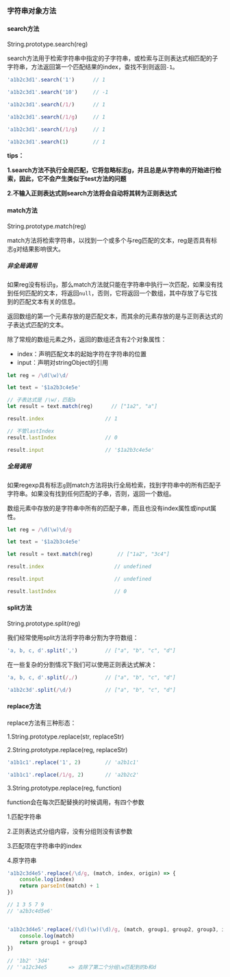 ### 字符串对象方法

#### search方法

String.prototype.search(reg)<br/>

search方法用于检索字符串中指定的子字符串，或检索与正则表达式相匹配的子字符串，方法返回第一个匹配结果的index，查找不到则返回`-1`。

```js
'a1b2c3d1'.search('1')		// 1

'a1b2c3d1'.search('10')		// -1

'a1b2c3d1'.search(/1/)		// 1

'a1b2c3d1'.search(/1/g)		// 1

'a1b2c3d1'.search(/1/g)		// 1

'a1b2c3d1'.search(1)		// 1
```

**tips：**<br/>

**1.search方法不执行全局匹配，它将忽略标志g，并且总是从字符串的开始进行检索，因此，它不会产生类似于test方法的问题**<br/>

**2.不输入正则表达式则search方法将会自动将其转为正则表达式**



#### match方法

String.prototype.match(reg)<br/>

match方法将检索字符串，以找到一个或多个与reg匹配的文本，reg是否具有标志`g`对结果影响很大。

##### 非全局调用

如果reg没有标识`g`，那么match方法就只能在字符串中执行一次匹配，如果没有找到任何匹配的文本，将返回`null`，否则，它将返回一个数组，其中存放了与它找到的匹配文本有关的信息。<br/>

返回数组的第一个元素存放的是匹配文本，而其余的元素存放的是与正则表达式的子表达式匹配的文本。<br/>

除了常规的数组元素之外，返回的数组还含有2个对象属性：<br/>

- index：声明匹配文本的起始字符在字符串的位置<br/>
- input：声明对stringObject的引用<br/>

```js
let reg = /\d(\w)\d/

let text = '$1a2b3c4e5e'

// 子表达式是 /\w/，匹配a
let result = text.match(reg)	  // ["1a2", "a"]

result.index					// 1

// 不管lastIndex
result.lastIndex				// 0

result.input					// '$1a2b3c4e5e'
```

##### 全局调用

如果regexp具有标志`g`则match方法将执行全局检索，找到字符串中的所有匹配子字符串。如果没有找到任何匹配的子串，否则，返回一个数组。<br/>

数组元素中存放的是字符串中所有的匹配子串，而且也没有index属性或input属性。

```js
let reg = /\d(\w)\d/g

let text = '$1a2b3c4e5e'

let result = text.match(reg)		// ["1a2", "3c4"]

result.index					   // undefined

result.input					   // undefined

result.lastIndex				   // 0
```



#### split方法

String.prototype.split(reg)<br/>

我们经常使用split方法将字符串分割为字符数组：

```js
'a, b, c, d'.split(',')			// ["a", "b", "c", "d"]
```

在一些复杂的分割情况下我们可以使用正则表达式解决：

```js
'a, b, c, d'.split(/,/)			// ["a", "b", "c", "d"]

'a1b2c3d'.split(/\d/)			// ["a", "b", "c", "d"]
```



#### replace方法

replace方法有三种形态：<br/>

1.String.prototype.replace(str, replaceStr)<br/>

2.String.prototype.replace(reg, replaceStr)

```js
'a1b1c1'.replace('1', 2)		// 'a2b1c1'

'a1b1c1'.replace(/1/g, 2)		// 'a2b2c2'
```

3.String.prototype.replace(reg, function)<br/>

function会在每次匹配替换的时候调用，有四个参数<br/>

1.匹配字符串<br/>

2.正则表达式分组内容，没有分组则没有该参数<br/>

3.匹配项在字符串中的index<br/>

4.原字符串

```js
'a1b2c3d4e5'.replace(/\d/g, (match, index, origin) => {
    console.log(index)
    return parseInt(match) + 1
})

// 1 3 5 7 9
// 'a2b3c4d5e6'


'a1b2c3d4e5'.replace(/(\d)(\w)(\d)/g, (match, group1, group2, group3, index, origin) => {
    console.log(match)
    return group1 + group3
})

// '1b2' '3d4'
// ''a12c34e5		=> 去除了第二个分组\w匹配到的b和d
```

